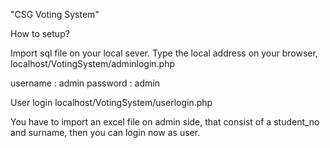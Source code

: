"CSG Voting System" 

How to setup?

Import sql file on your local sever.
Type the local address on your browser, localhost/VotingSystem/adminlogin.php

username : admin
password : admin


User login 
    localhost/VotingSystem/userlogin.php

You have to import an excel file on admin side, that consist of a student_no and surname, then 
you can login now as user.